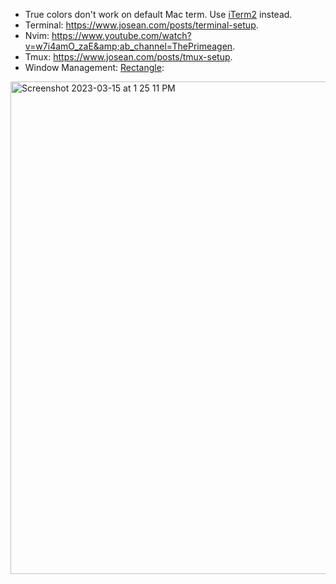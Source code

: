 - True colors don't work on default Mac term. Use [iTerm2](https://iterm2.com/) instead.
- Terminal: https://www.josean.com/posts/terminal-setup.
- Nvim: https://www.youtube.com/watch?v=w7i4amO_zaE&amp;ab_channel=ThePrimeagen.
- Tmux: https://www.josean.com/posts/tmux-setup.
- Window Management: [Rectangle](https://github.com/rxhanson/Rectangle):
<img width="788" alt="Screenshot 2023-03-15 at 1 25 11 PM" src="https://user-images.githubusercontent.com/13953984/225171868-09ef2a2f-3511-45f5-bdbc-339ddbd695a1.png">

